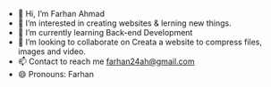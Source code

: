 - 👋 Hi, I’m Farhan Ahmad
- 👀 I’m interested in creating websites & lerning new things.
- 🌱 I’m currently learning Back-end Development  
- 💞️ I’m looking to collaborate on Creata a website to compress files, images and video.
- 📫 Contact to reach me farhan24ah@gmail.com
- 😄 Pronouns: Farhan

<!---
farhan1807ahmad/farhan1807ahmad is a ✨ special ✨ repository because its `README.md` (this file) appears on your GitHub profile.
You can click the Preview link to take a look at your changes.
--->

